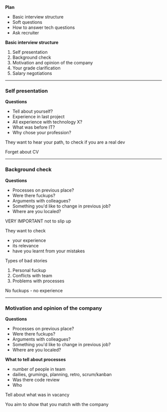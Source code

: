 
**Plan**
- Basic interview structure
- Soft questions
- How to answer tech questions
- Ask recruiter


**Basic interview structure**
1. Self presentation
2. Background check
3. Motivation and opinion of the company
4. Your grade clarification
5. Salary negotiations


---
### Self presentation

**Questions**
- Tell about yourself?
- Experience in last project
- All experience with technology X?
- What was before IT?
- Why chose your profession?


They want to hear your path, to check if you are a real dev

Forget about CV


---
### Background check

**Questions**
- Processes on previous place?
- Were there fuckups?
- Arguments with colleagues?
- Something you'd like to change in previous job?
- Where are you localed?


VERY IMPORTANT not to slip up

They want to check
- your experience
- its relevance
- have you learnt from your mistakes 

Types of bad stories
1. Personal fuckup
2. Conflicts with team
3. Problems with processes


No fuckups - no experience


---

### Motivation and opinion of the company

**Questions**
- Processes on previous place?
- Were there fuckups?
- Arguments with colleagues?
- Something you'd like to change in previous job?
- Where are you localed?


**What to tell about processes**
- number of people in team
- dailies, grumings, planning, retro, scrum/kanban
- Was there code review
- Who 


Tell about what was in vacancy

You aim to show that you match with the company